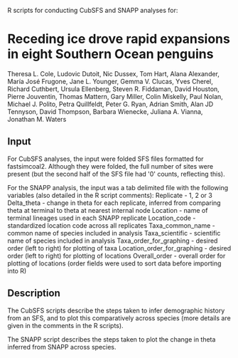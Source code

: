 R scripts for conducting CubSFS and SNAPP analyses for:

# Receding ice drove rapid expansions in eight Southern Ocean penguins
Theresa L. Cole, Ludovic Dutoit, Nic Dussex, Tom Hart, Alana Alexander, María José Frugone, Jane L. Younger,  Gemma V. Clucas, Yves Cherel, Richard Cuthbert, Ursula Ellenberg, Steven R. Fiddaman, David Houston, Pierre Jouventin, Thomas Mattern, Gary Miller, Colin Miskelly, Paul Nolan, Michael J. Polito, Petra Quillfeldt, Peter G. Ryan, Adrian Smith, Alan JD Tennyson, David Thompson, Barbara Wienecke, Juliana A. Vianna, Jonathan M. Waters

## Input
For CubSFS analyses, the input were folded SFS files formatted for fastsimcoal2. Although they were folded, the full number of sites were present (but the second half of the SFS file had '0' counts, reflecting this).

For the SNAPP analysis, the input was a tab delimited file with the following variables (also detailed in the R script comments):
Replicate - 1, 2 or 3
Delta_theta - change in theta for each replicate, inferred from comparing theta at terminal to theta at nearest internal node
Location - name of terminal lineages used in each SNAPP replicate
Location_code - standardized location code across all replicates 
Taxa_common_name - common name of species included in analysis 
Taxa_scientific - scientific name of species included in analysis
Taxa_order_for_graphing - desired order (left to right) for plotting of taxa
Location_order_for_graphing  - desired order (left to right) for plotting of locations
Overall_order - overall order for plotting of locations (order fields were used to sort data before importing into R)

## Description
The CubSFS scripts describe the steps taken to infer demographic history from an SFS, and to plot this comparatively across species (more details are given in the comments in the R scripts).

The SNAPP script describes the steps taken to plot the change in theta inferred from SNAPP across species.
